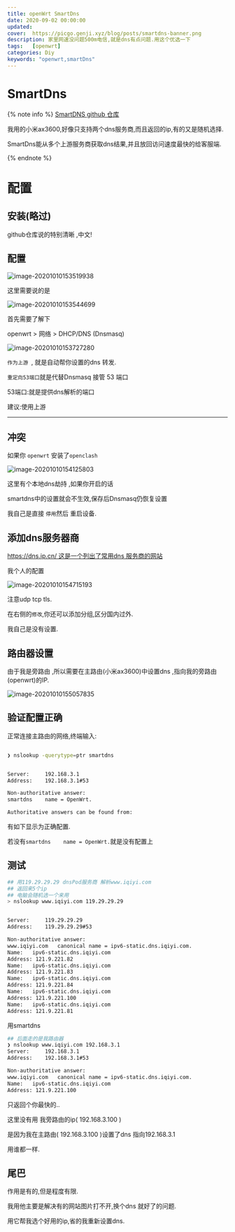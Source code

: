 ```yaml
---
title: openWrt SmartDns
date: 2020-09-02 00:00:00
updated: 
cover:  https://picgo.genji.xyz/blog/posts/smartdns-banner.png
description: 家里网速没问题500m电信,就是dns有点问题.用这个优选一下
tags:  	[openwrt]
categories: Diy
keywords: "openwrt,smartDns"
---
```




# SmartDns

{% note info %}
[SmartDNS github 仓库](https://github.com/pymumu/smartdns)

我用的小米ax3600,好像只支持两个dns服务商,而且返回的ip,有的又是随机选择.  



SmartDns能从多个上游服务商获取dns结果,并且放回访问速度最快的给客服端.

{% endnote %}

# 配置

## 安装(略过)

github仓库说的特别清晰 ,中文!

## 配置

![image-20201010153519938](https://picgo.genji.xyz/blog/posts/image-20201010153519938.png)

 

这里需要说的是

![image-20201010153544699](https://picgo.genji.xyz/blog/posts/image-20201010153544699.png)



首先需要了解下

openwrt > 网络 > DHCP/DNS  (Dnsmasq)

![image-20201010153727280](/Users/liulingyue/Desktop/hexo__butterfly/source/_posts/image-20201010153727280.png)



`作为上游 `, 就是自动帮你设置的dns 转发.

`重定向53端口`就是代替Dnsmasq 接管 53 端口

53端口:就是提供dns解析的端口



建议:使用上游



--------

## 冲突

如果你 `openwrt` 安装了`openclash`

![image-20201010154125803](https://picgo.genji.xyz/blog/posts/image-20201010154125803.png)

这里有个本地dns劫持 ,如果你开启的话

smartdns中的设置就会不生效,保存后Dnsmasq仍恢复设置

我自己是直接 `停用`然后 重启设备.

## 添加dns服务器商

[https://dns.ip.cn/   这是一个列出了常用dns 服务商的网站](https://dns.ip.cn/)

我个人的配置

![image-20201010154715193](https://picgo.genji.xyz/blog/posts/image-20201010154715193.png)

注意udp tcp tls.

在右侧的`修改`,你还可以添加分组,区分国内过外.

我自己是没有设置. 

## 路由器设置

由于我是旁路由 ,所以需要在主路由(小米ax3600)中设置dns ,指向我的旁路由(openwrt)的IP.

![image-20201010155057835](https://picgo.genji.xyz/blog/posts/image-20201010155057835.png)

## 验证配置正确

正常连接主路由的网络,终端输入: 

```bash

❯ nslookup -querytype=ptr smartdns


Server:		192.168.3.1
Address:	192.168.3.1#53

Non-authoritative answer:
smartdns	name = OpenWrt.

Authoritative answers can be found from:

```

有如下显示为正确配置.

若没有`smartdns	name = OpenWrt.`就是没有配置上

## 测试

```bash
## 用119.29.29.29 dnsPod服务商 解析www.iqiyi.com
## 返回来5个ip
## 电脑会随机选一个来用
> nslookup www.iqiyi.com 119.29.29.29


Server:		119.29.29.29
Address:	119.29.29.29#53

Non-authoritative answer:
www.iqiyi.com	canonical name = ipv6-static.dns.iqiyi.com.
Name:	ipv6-static.dns.iqiyi.com
Address: 121.9.221.82
Name:	ipv6-static.dns.iqiyi.com
Address: 121.9.221.83
Name:	ipv6-static.dns.iqiyi.com
Address: 121.9.221.84
Name:	ipv6-static.dns.iqiyi.com
Address: 121.9.221.100
Name:	ipv6-static.dns.iqiyi.com
Address: 121.9.221.81
```

用smartdns

```bash
## 后面走的是我路由器
❯ nslookup www.iqiyi.com 192.168.3.1
Server:		192.168.3.1
Address:	192.168.3.1#53

Non-authoritative answer:
www.iqiyi.com	canonical name = ipv6-static.dns.iqiyi.com.
Name:	ipv6-static.dns.iqiyi.com
Address: 121.9.221.100

```

只返回个你最快的..



这里没有用 我旁路由的ip( 192.168.3.100 )

是因为我在主路由( 192.168.3.100 )设置了dns 指向192.168.3.1 

用谁都一样. 

## 尾巴

作用是有的,但是程度有限.

我用他主要是解决有的网站图片打不开,换个dns 就好了的问题.

用它帮我选个好用的ip,省的我重新设置dns.


